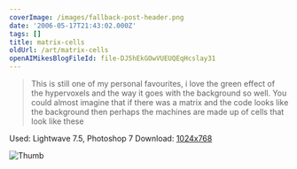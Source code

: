 ```yaml
---
coverImage: /images/fallback-post-header.png
date: '2006-05-17T21:43:02.000Z'
tags: []
title: matrix-cells
oldUrl: /art/matrix-cells
openAIMikesBlogFileId: file-DJ5hEkGOwVUEUQEqHcslay31
---
```


> This is still one of my personal favourites, i love the green effect of the hypervoxels and the way it goes with the background so well. You could almost imagine that if there was a matrix and the code looks like the background then perhaps the machines are made up of cells that look like these

Used: Lightwave 7.5, Photoshop 7
Download: [1024x768](https://www.mikecann.blog/Images/Art-Full/matrix-cells.jpg)

![Thumb](https://www.mikecann.blog/Images/Art-Thumbs/matrix-cells.gif "Thumb")

